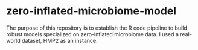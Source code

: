 # zero-inflated-microbiome-model
The purpose of this repository is to establish the R code pipeline to build robust models specialized on zero-inflated microbiome data. I used a real-world dataset, HMP2 as an instance. 
